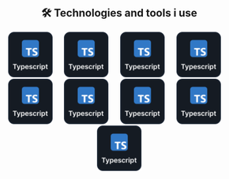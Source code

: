 <h2 align="center">🛠️ Technologies and tools i use</h2>

<p align="center">
  <img 
    src="./src/global/asset/illustration/typescript.svg"
    width="90px"
    alt="typescript"   
  />
  &nbsp;&nbsp;&nbsp;&nbsp;
  <img 
    src="./src/global/asset/illustration/typescript.svg"
    width="90px"
    alt="typescript"   
  />
  &nbsp;&nbsp;&nbsp;&nbsp;
  <img 
    src="./src/global/asset/illustration/typescript.svg"
    width="90px"
    alt="typescript"   
  />
  &nbsp;&nbsp;&nbsp;&nbsp;
  <img
    src="./src/global/asset/illustration/typescript.svg"
    width="90px"
    alt="typescript"   
  />
  &nbsp;&nbsp;&nbsp;&nbsp;
  <img 
    src="./src/global/asset/illustration/typescript.svg"
    width="90px"
    alt="typescript"   
  />
  &nbsp;&nbsp;&nbsp;&nbsp;
  <img 
    src="./src/global/asset/illustration/typescript.svg"
    width="90px"
    alt="typescript"   
  />
  &nbsp;&nbsp;&nbsp;&nbsp;
  <img 
    src="./src/global/asset/illustration/typescript.svg"
    width="90px"
    alt="typescript"   
  />
  &nbsp;&nbsp;&nbsp;&nbsp;
  <img 
    src="./src/global/asset/illustration/typescript.svg"
    width="90px"
    alt="typescript"   
  />
  &nbsp;&nbsp;&nbsp;&nbsp;
  <img 
    src="./src/global/asset/illustration/typescript.svg"
    width="90px"
    alt="typescript"   
  />
</p>